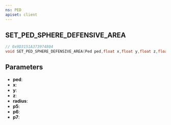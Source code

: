 ```yaml
---
ns: PED
apiset: client
---
```

## SET_PED_SPHERE_DEFENSIVE_AREA

```c
// 0x9D3151A373974804
void SET_PED_SPHERE_DEFENSIVE_AREA(Ped ped,float x,float y,float z,float radius,BOOL p5,BOOL p6,BOOL p7);
```


## Parameters
* **ped**:
* **x**:
* **y**:
* **z**:
* **radius**:
* **p5**:
* **p6**:
* **p7**: